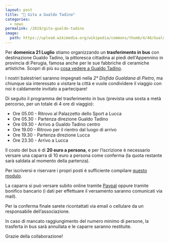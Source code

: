 ```yaml
---
layout: post
title: "🚌 Gita a Gualdo Tadino"
categories:
  - news
permalink: /2019/gita-gualdo-tadino
image:
  path: https://upload.wikimedia.org/wikipedia/commons/thumb/4/48/Gualdo_tadino%2C_veduta_01.jpg/1280px-Gualdo_tadino%2C_veduta_01.jpg
---
```


Per **domenica 21 Luglio** stiamo organizzando un **trasferimento in bus** con
destinazione Gualdo Tadino, la pittoresca cittadina ai piedi dell'Appennino in
provincia di Perugia, famosa anche per le sue fabbriche di ceramiche artistiche.
Scopri di più su [cosa vedere a Gualdo Tadino](http://www.ilcomuneinforma.it/viaggi/15908/cosa-vedere-gualdo-tadino-tutti-colori-un-meraviglioso-dipinto/).

<!-- more -->

I nostri balestrieri saranno impegnati nella *2° Disfida Gualdana di Pietro*, ma
chiunque sia interessato a visitare la città e vuole condividere il viaggio con
noi è caldamente invitato a partecipare!

Di seguito il programma del trasferimento in bus (prevista una sosta a metà percorso, per un totale di 4 ore di viaggio):

* Ore 05.00 - Ritrovo al Palazzetto dello Sport a Lucca
* Ore 05.30 - Partenza direzione Gualdo Tadino
* Ore 09.30 - Arrivo a Gualdo Tadino centro
* Ore 19.00 - Ritrovo per il rientro dal luogo di arrivo
* Ore 19.30 - Partenza direzione Lucca
* Ore 23.30 - Arrivo a Lucca

Il costo del bus è di **20 euro a persona**, e per l’iscrizione è necessario
versare una caparra di 10 euro a persona come conferma (la quota restante sarà
saldata al momento della partenza).

Per iscriversi e riservare i propri posti è sufficiente compilare
[questo modulo](https://forms.gle/Dga5iu5jfmWVw2Fy8).

La caparra si può versare subito online tramite [Paypal](https://paypal.me/pools/c/8geh5pmdoT)
oppure tramite bonifico bancario (i dati per effettuare il versamento saranno comunicati via mail).

Per la conferma finale sarete ricontattati via email o cellulare da un
responsabile dell’associazione.

In caso di mancato raggiungimento del numero minimo di persone, la trasferta in
bus sarà annullata e le caparre saranno restituite.

Grazie della collaborazione!
